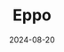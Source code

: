 ---  
layout: startup_page  
title: "Eppo"  
id: "geteppo.com"  
permalink: "/eppogeteppo.com08202024/"  
website: "https://www.geteppo.com/"  
funding_round: "Series B"  
funding_amount: "$28M"  
investors: "Innovation Endeavors, Icon Ventures, Amplify Partners, Menlo Ventures"  
about: "Eppo is an experimentation platform that helps businesses evaluate and customize AI models for specific use cases. It offers A/B testing and model evaluation tools to optimize AI investments and improve ROI. Eppo's unique 'contextual bandit' system automatically identifies and tests new variants of websites, apps, or AI models."  
markets: "AI, SaaS, A/B Testing, Artificial Intelligence (AI), B2B, Developer Tools, Test and Measurement"  
hq: "San Francisco, California, United States"  
founded_year: "2021"  
linkedin: "https://www.linkedin.com/company/geteppo"  
twitter: "https://twitter.com/eppohq"  
instagram: ""  
facebook: ""  
crunchbase: "https://www.crunchbase.com/organization/eppo"  
pitchbook: "https://pitchbook.com/profiles/company/466730-74"  

date_display: "20-Aug-2024"  
date: "2024-08-20"

# SEO Optimization  
meta_title: "Eppo - Series B Funding ($28M)"  
meta_description: "Eppo, Eppo is an experimentation platform that helps businesses evaluate and customize AI models for specific use cases. It offers A/B testing and model eva..."  
meta_keywords: "Eppo, AI, SaaS, A/B Testing, Artificial Intelligence (AI), B2B, Developer Tools, Test and Measurement, Series B funding"  
canonical_url: "https://startup.projectstartups.com/eppogeteppo.com08202024/"  
---